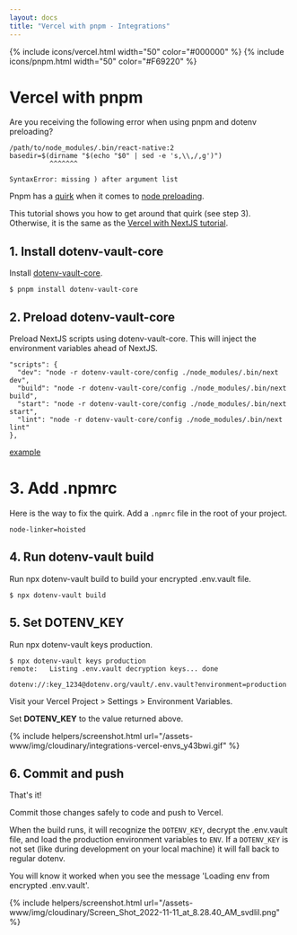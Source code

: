 ```yaml
---
layout: docs
title: "Vercel with pnpm - Integrations"
---
```


{% include icons/vercel.html width="50" color="#000000" %}
{% include icons/pnpm.html width="50" color="#F69220" %}

# Vercel with pnpm

Are you receiving the following error when using pnpm and dotenv preloading?

```
/path/to/node_modules/.bin/react-native:2
basedir=$(dirname "$(echo "$0" | sed -e 's,\\,/,g')")
          ^^^^^^^

SyntaxError: missing ) after argument list
```

Pnpm has a [quirk](https://github.com/pnpm/pnpm/issues/4782) when it comes to [node preloading](https://glebbahmutov.com/blog/preloading-node-module/). 

This tutorial shows you how to get around that quirk (see step 3). Otherwise, it is the same as the [Vercel with NextJS tutorial](/docs/integrations/vercel/nextjs).

## 1. Install dotenv-vault-core

Install [dotenv-vault-core](https://github.com/dotenv-org/dotenv-vault-core).

```
$ pnpm install dotenv-vault-core
```

## 2. Preload dotenv-vault-core

Preload NextJS scripts using dotenv-vault-core. This will inject the environment variables ahead of NextJS.

```
"scripts": {
  "dev": "node -r dotenv-vault-core/config ./node_modules/.bin/next dev",
  "build": "node -r dotenv-vault-core/config ./node_modules/.bin/next build",
  "start": "node -r dotenv-vault-core/config ./node_modules/.bin/next start",
  "lint": "node -r dotenv-vault-core/config ./node_modules/.bin/next lint"
},
```
[example](https://github.com/dotenv-org/integration-example-vercel-nextjs/blob/master/package.json)

# 3. Add .npmrc

Here is the way to fix the quirk. Add a `.npmrc` file in the root of your project.

```
node-linker=hoisted
```

## 4. Run dotenv-vault build

Run npx dotenv-vault build to build your encrypted .env.vault file.

```
$ npx dotenv-vault build
```

## 5. Set DOTENV_KEY

Run npx dotenv-vault keys production.

```
$ npx dotenv-vault keys production
remote:   Listing .env.vault decryption keys... done

dotenv://:key_1234@dotenv.org/vault/.env.vault?environment=production
```

Visit your Vercel Project > Settings > Environment Variables.

Set **DOTENV_KEY** to the value returned above.

{% include helpers/screenshot.html url="/assets-www/img/cloudinary/integrations-vercel-envs_y43bwi.gif" %}

## 6. Commit and push

That's it!

Commit those changes safely to code and push to Vercel.

When the build runs, it will recognize the `DOTENV_KEY`, decrypt the .env.vault file, and load the production environment variables to `ENV`. If a `DOTENV_KEY` is not set (like during development on your local machine) it will fall back to regular dotenv.

You will know it worked when you see the message 'Loading env from encrypted .env.vault'.

{% include helpers/screenshot.html url="/assets-www/img/cloudinary/Screen_Shot_2022-11-11_at_8.28.40_AM_svdlil.png" %}
